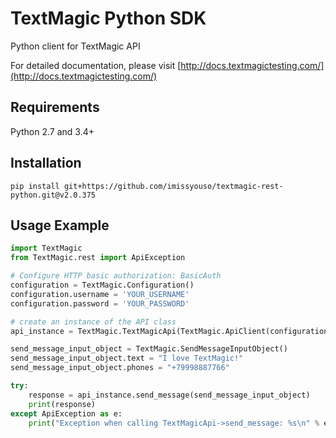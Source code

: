 # TextMagic Python SDK

Python client for TextMagic API

For detailed documentation, please visit [http://docs.textmagictesting.com/](http://docs.textmagictesting.com/)

## Requirements
Python 2.7 and 3.4+

## Installation

```shell
pip install git+https://github.com/imissyouso/textmagic-rest-python.git@v2.0.375
```

## Usage Example

```python
import TextMagic
from TextMagic.rest import ApiException

# Configure HTTP basic authorization: BasicAuth
configuration = TextMagic.Configuration()
configuration.username = 'YOUR_USERNAME'
configuration.password = 'YOUR_PASSWORD'

# create an instance of the API class
api_instance = TextMagic.TextMagicApi(TextMagic.ApiClient(configuration))

send_message_input_object = TextMagic.SendMessageInputObject()
send_message_input_object.text = "I love TextMagic!"
send_message_input_object.phones = "+79998887766"

try:
    response = api_instance.send_message(send_message_input_object)
    print(response)
except ApiException as e:
    print("Exception when calling TextMagicApi->send_message: %s\n" % e)
```